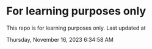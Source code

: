 # For learning purposes only
This repo is for learning purposes only.
Last updated at

Thursday, November 16, 2023 6:34:58 AM

